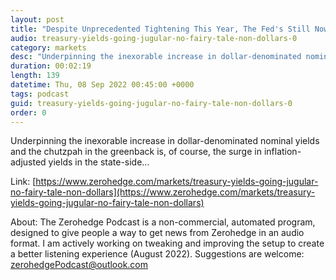 ```yaml
---
layout: post
title: "Despite Unprecedented Tightening This Year, The Fed's Still Nowhere Near 'Destination Restrictive Territory'"
audio: treasury-yields-going-jugular-no-fairy-tale-non-dollars-0
category: markets
desc: "Underpinning the inexorable increase in dollar-denominated nominal yields and the chutzpah in the greenback is, of course, the surge in inflation-adjusted yields in the state-side..."
duration: 00:02:19
length: 139
datetime: Thu, 08 Sep 2022 00:45:00 +0000
tags: podcast
guid: treasury-yields-going-jugular-no-fairy-tale-non-dollars-0
order: 0
---
```

Underpinning the inexorable increase in dollar-denominated nominal yields and the chutzpah in the greenback is, of course, the surge in inflation-adjusted yields in the state-side...

Link: [https://www.zerohedge.com/markets/treasury-yields-going-jugular-no-fairy-tale-non-dollars](https://www.zerohedge.com/markets/treasury-yields-going-jugular-no-fairy-tale-non-dollars)

About: The Zerohedge Podcast is a non-commercial, automated program, designed to give people a way to get news from Zerohedge in an audio format.  I am actively working on tweaking and improving the setup to create a better listening experience (August 2022).  Suggestions are welcome: [zerohedgePodcast@outlook.com](mailto:zerohedgePodcast@outlook.com)